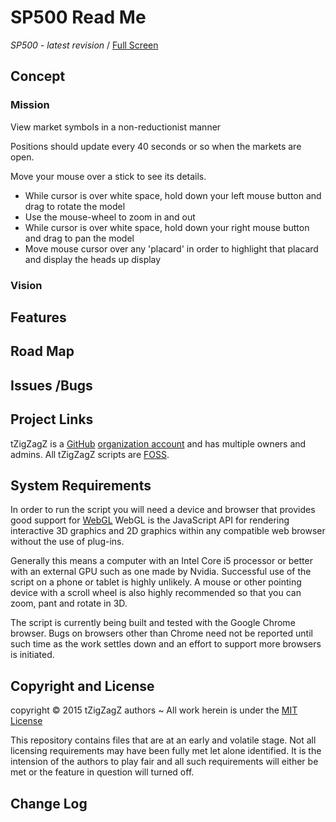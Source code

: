 SP500 Read Me
===========

<!--
[Web page view]( http://jaanga.github.io/sp500/ "View files with docBrowser" ) &nbsp;
[Source code view]( https://github.com/jaanga/sp500 "View files with GitHub")


### Live Demo

<iframe src="http://jaanga.github.io/sp500/latest/index.html" width=100% height=500px class='overview' >
There is an `iframe` here. It is not visible when viewed on github.com/jaanga/sp500. To view, click 'Web page view' just above.
</iframe>
-->

_SP500 - latest revision_ / [Full Screen]( http://tzigzagz.github.io/tzzz-stick-view-sp500/r1/tzzz-stick-view-sp500-r1.html )


## Concept

### Mission
<!-- a statement of a rationale, applicable now as well as in the future -->
View market symbols in a non-reductionist manner

Positions should update every 40 seconds or so when the markets are open.

Move your mouse over a stick to see its details.

* While cursor is over white space, hold down your left mouse button and drag to rotate the model
* Use the mouse-wheel to zoom in and out
* While cursor is over white space, hold down your right mouse button and drag to pan the model
* Move mouse cursor over any 'placard' in order to highlight that placard and display the heads up display

### Vision
<!--  a descriptive picture of a desired future state -->


## Features
<!-- and benefits -->


## Road Map


## Issues /Bugs


## Project Links

tZigZagZ is a [GitHub]( http://github.com) [organization account]( https://help.github.com/articles/what-s-the-difference-between-user-and-organization-accounts ) and has multiple owners and admins.
All tZigZagZ scripts are [FOSS]( https://en.wikipedia.org/wiki/Free_and_open-source_software ).


## System Requirements

In order to run the script you will need a device and browser that provides good support for [WebGL](http://get.webgl.org/)
WebGL is the JavaScript API for rendering interactive 3D graphics and 2D graphics within any compatible web browser without the use of plug-ins.

Generally this means a computer with an Intel Core i5 processor or better with an external GPU such as one made by Nvidia.
Successful use of the script on a phone or tablet is highly unlikely.
A mouse or other pointing device with a scroll wheel is also highly recommended so that you can zoom, pant and rotate in 3D.

The script is currently being built and tested with the Google Chrome browser.
Bugs on browsers other than Chrome need not be reported until such time as the work settles down and an effort to support more browsers is initiated.


## Copyright and License

copyright &copy; 2015 tZigZagZ authors ~
All work herein is under the [MIT License]( http://tZigZagZ.github.io/libs/tZigZagZ-copyright-and-mit-license.md )

This repository contains files that are at an early and volatile stage. Not all licensing requirements may have been fully met let alone identified. It is the intension of the authors to play fair and all such requirements will either be met or the feature in question will turned off.


## Change Log




